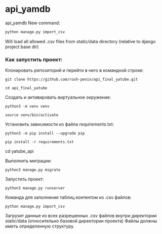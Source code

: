 # api_yamdb
api_yamdb
New command:
```sh
python manage.py import_csv
```
Will load all allowed .csv files from static/data directory (relative to django project base dir)





### Как запустить проект:

Клонировать репозиторий и перейти в него в командной строке:

```
git clone https://github.com/rosh-penin/api_final_yatube.git
```

```
cd api_final_yatube
```

Cоздать и активировать виртуальное окружение:

```
python3 -m venv venv
```

```
source venv/bin/activate
```

Установить зависимости из файла requirements.txt:

```
python3 -m pip install --upgrade pip
```

```
pip install -r requirements.txt
```

cd yatube_api

Выполнить миграции:

```
python3 manage.py migrate
```

Запустить проект:

```
python3 manage.py runserver
```

Команда для заполнения таблиц контентом из .csv файлов:

```
python manage.py import_csv
```

Загрузит данные из всех разрешенных .csv файлов внутри директории static/data (относительно базовой директории проекта)
Файлы должны иметь определенную структуру.